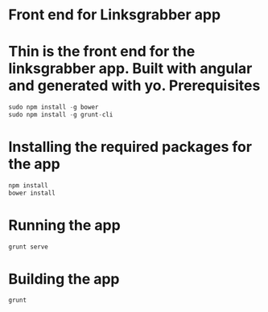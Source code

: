 Front end for Linksgrabber app
=
Thin is the front end for the linksgrabber app. Built with angular and generated with yo.
Prerequisites
=
```javascript
sudo npm install -g bower
sudo npm install -g grunt-cli
```

Installing the required packages for the app
=
```javascript
npm install
bower install
```
Running the app
=
```javascript
grunt serve
```

Building the app
= 
```javascript
grunt
```
